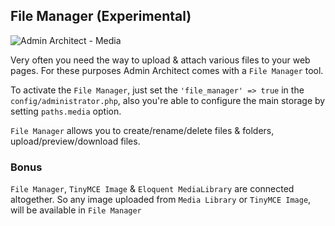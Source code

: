 ## File Manager (Experimental)

![Admin Architect - Media](http://docs.adminarchitect.com/images/plugins/media.png)

Very often you need the way to upload & attach various files to your web pages.
For these purposes Admin Architect comes with a `File Manager` tool.

To activate the `File Manager`, just set the `'file_manager' => true` in the `config/administrator.php`,
also you're able to configure the main storage by setting `paths.media` option.

`File Manager` allows you to create/rename/delete files & folders, upload/preview/download files.

### Bonus
`File Manager`, `TinyMCE Image` & `Eloquent MediaLibrary` are connected altogether. 
So any image uploaded from `Media Library` or `TinyMCE Image`, will be available in `File Manager`  